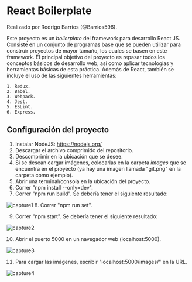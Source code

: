 # React Boilerplate
Realizado por Rodrigo Barrios (@Barrios596).

Este proyecto es un _boilerplate_ del framework para desarrollo React JS. Consiste en un conjunto de programas base que se pueden utilizar para construir proyectos de mayor tamaño, los cuales se basen en este framework. El principal objetivo del proyecto es repasar todos los conceptos básicos de desarrollo web, así como aplicar tecnologías y herramientas básicas de esta práctica. Además de React, también se incluye el uso de las siguientes herramientas:

	1. Redux.
	2. Babel.
	3. Webpack.
	4. Jest.
	5. ESLint.
	6. Express.

## Configuración del proyecto

1. Instalar NodeJS: https://nodejs.org/
2. Descargar el archivo comprimido del repositorio.
3. Descomprimir en la ubicación que se desee.
4. Si se desean cargar imágenes, colocarlas en la carpeta _images_ que se encuentra en el proyecto (ya hay una imagen llamada "git.png" en la carpeta como ejemplo).
5. Abrir una terminal/consola en la ubicación del proyecto.
6. Correr "npm install --only=dev".
7. Correr "npm run build". Se debería tener el siguiente resultado:

![capture1](https://user-images.githubusercontent.com/20327882/47971151-35d7a600-e054-11e8-80cf-c1fa51072c08.PNG)	8. Correr "npm run set".

9. Correr "npm start". Se debería tener el siguiente resultado:

![capture2](https://user-images.githubusercontent.com/20327882/47971169-7d5e3200-e054-11e8-873c-ec2f609d738f.PNG)

10. Abrir el puerto 5000 en un navegador web (localhost:5000).

![capture3](https://user-images.githubusercontent.com/20327882/47971271-813e8400-e055-11e8-9954-56d2ff1f463c.PNG)

11. Para cargar las imágenes, escribir "localhost:5000/images/<nombreDeLaImagen>" en la URL.

![capture4](https://user-images.githubusercontent.com/20327882/47971279-8ac7ec00-e055-11e8-9d7b-3289e327c3cb.PNG)

